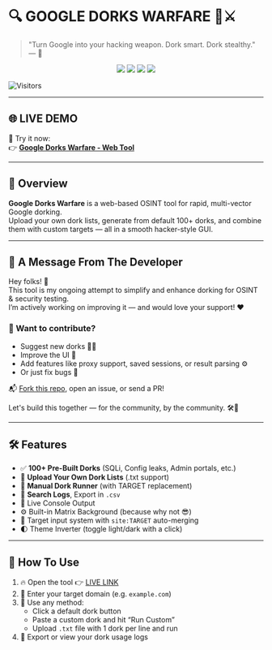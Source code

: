 
# 🔍 GOOGLE DORKS WARFARE 🧠⚔️

> "Turn Google into your hacking weapon. Dork smart. Dork stealthy." — 🦅

<p align="center">
  <img src="https://img.shields.io/badge/License-MIT-green.svg" />
  
  <img src="https://img.shields.io/github/stars/mr-binu-bb/Google-Dorks-Warfare?style=social" />
  
  <img src="https://img.shields.io/github/forks/mr-binu-bb/Google-Dorks-Warfare?style=social" />
  
  <img src="https://img.shields.io/github/last-commit/mr-binu-bb/Google-Dorks-Warfare" />

  ![Visitors](https://img.shields.io/badge/visitors-1.3k-blue)

  
</p>

---

## 🌐 LIVE DEMO

🚀 Try it now:  
👉 [**Google Dorks Warfare - Web Tool**](https://mr-binu-bb.github.io/Google-Dorks-Warfare/)

---

## 🚀 Overview

**Google Dorks Warfare** is a web-based OSINT tool for rapid, multi-vector Google dorking.  
Upload your own dork lists, generate from default 100+ dorks, and combine them with custom targets — all in a smooth hacker-style GUI.

---

## 💬 A Message From The Developer

Hey folks! 👋  
This tool is my ongoing attempt to simplify and enhance dorking for OSINT & security testing.  
I’m actively working on improving it — and would love your support! ❤️

### 🙌 Want to contribute?

- Suggest new dorks 🕵️‍♂️  
- Improve the UI 🎨  
- Add features like proxy support, saved sessions, or result parsing ⚙️  
- Or just fix bugs 🐛  

📬 [Fork this repo](https://github.com/mr-binu-bb/Google-Dorks-Warfare), open an issue, or send a PR!

Let's build this together — for the community, by the community. 🛠️🦅

---

## 🛠️ Features

- ✅ **100+ Pre-Built Dorks** (SQLi, Config leaks, Admin portals, etc.)
- 📁 **Upload Your Own Dork Lists** (.txt support)
- 🧠 **Manual Dork Runner** (with TARGET replacement)
- 🧾 **Search Logs**, Export in `.csv`
- 🧬 Live Console Output
- ⚙️ Built-in Matrix Background (because why not 😎)
- 🎯 Target input system with `site:TARGET` auto-merging
- 🌓 Theme Inverter (toggle light/dark with a click)

---

## 🧩 How To Use

1. 🔥 Open the tool 👉 [LIVE LINK](https://mr-binu-bb.github.io/Google-Dorks-Warfare/)
2. 🎯 Enter your target domain (e.g. `example.com`)
3. 🧠 Use any method:
   - Click a default dork button
   - Paste a custom dork and hit “Run Custom”
   - Upload `.txt` file with 1 dork per line and run
4. 📁 Export or view your dork usage logs


